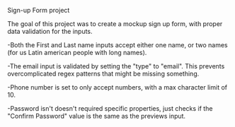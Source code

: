Sign-up Form project

The goal of this project was to create a mockup sign up form, with proper
data validation for the inputs. 

-Both the First and Last name inputs accept either one name, or two names
(for us Latin american people with long names).

-The email input is validated by setting the "type" to "email". This prevents
overcomplicated regex patterns that might be missing something. 

-Phone number is set to only accept numbers, with a max character limit of 10.

-Password isn't doesn't required specific properties, just checks if the "Confirm
Password" value is the same as the previews input.
